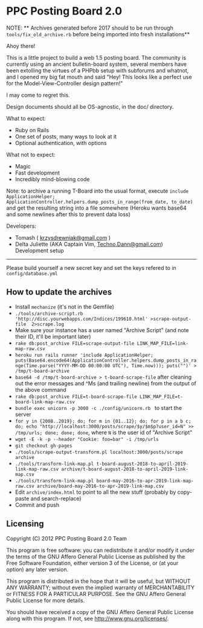PPC Posting Board 2.0
=====================
NOTE: ** Archives generated before 2017 should to be run through `tools/fix_old_archive.rb` before being imported into fresh installations**

Ahoy there!

This is a little project to build a web 1.5 posting board. The
community is currently using an ancient bulletin-board system, several
members have been extolling the virtues of a PHPbb setup with
subforums and whatnot, and I opened my big fat mouth and said "Hey!
This looks like a perfect use for the Model-View-Controller design
pattern!"

I may come to regret this.

Design documents should all be OS-agnostic, in the doc/ directory.

What to expect:
 * Ruby on Rails
 * One set of posts, many ways to look at it
 * Optional authentication, with options

What not to expect:
 * Magic
 * Fast development
 * Incredibly mind-blowing code

Note: to archive a running T-Board into the usual format, execute
`include ApplicationHelper; ApplicationController.helpers.dump_posts_in_range(from_date, to_date)`
and get the resulting string into a file somewhere (Heroku wants base64 and some newlines after this to prevent data loss)

Developers:
 * Tomash ( krzysdrewniak@gmail.com )
 * Delta Juliette (AKA Captain Vim, Techno.Dann@gmail.com)
Development setup
-----------------
Please build yourself a new secret key and set the keys refered to in `config/database.yml`

How to update the archives
--------------------------
- Install `mechanize` (it's not in the Gemfile)
- `./tools/archive-script.rb 'http://disc.yourwebapps.com/Indices/199610.html' >scrape-output-file  2>scrape.log`
- Make sure your instance has a user named "Archive Script" (and note their ID, it'll be important later)
- `rake db:post_archive FILE=scrape-output-file LINK_MAP_FILE=link-map-raw.csv`
- `heroku run rails runner 'include ApplicationHelper; puts(Base64.encode64(ApplicationController.helpers.dump_posts_in_range(Time.parse("YYYY-MM-DD 00:00:00 UTC"), Time.now))); puts("")' > /tmp/t-board-archive`
- `base64 -d /tmp/t-board-archive > t-board-scrape-file` after cleaning out the error messages and ^Ms (and trailing newline) from the output of the above command
- `rake db:post_archive FILE=t-board-scrape-file LINK_MAP_FILE=t-board-link-map-raw.csv`
- `bundle exec unicorn -p 3000 -c ./config/unicorn.rb ` to start the server
- `for y in {2008..2019}; do; for m in {01..12}; do; for p in a b c; do; echo "http://localhost:3000/posts/scrape/$y/$m$p?user_id=N" >> /tmp/urls; done; done; done`, where `N` is the user id of "Archive Script"
- `wget -E -k -p --header "Cookie: foo=bar" -i /tmp/urls`
- `git checkout gh-pages`
- `./tools/scrape-output-transform.pl localhost:3000/posts/scrape archive`
- `./tools/transform-link-map.pl t-board-august-2018-to-april-2019-link-map-raw.csv archive/t-board-august-2018-to-april-2019-link-map.csv`
- `./tools/transform-link-map.pl board-may-2016-to-apr-2019-link-map-raw.csv archive/board-may-2016-to-apr-2019-link-map.csv`
- Edit `archive/index.html` to point to all the new stuff (probably by copy-paste and search-replace)
- Commit and push

Licensing
---------

Copyright (C) 2012 PPC Posting Board 2.0 Team

This program is free software: you can redistribute it and/or modify
it under the terms of the GNU Affero General Public License as
published by the Free Software Foundation, either version 3 of the
License, or (at your option) any later version.

This program is distributed in the hope that it will be useful,
but WITHOUT ANY WARRANTY; without even the implied warranty of
MERCHANTABILITY or FITNESS FOR A PARTICULAR PURPOSE.  See the
GNU Affero General Public License for more details.

You should have received a copy of the GNU Affero General Public License
along with this program.  If not, see <http://www.gnu.org/licenses/>.
